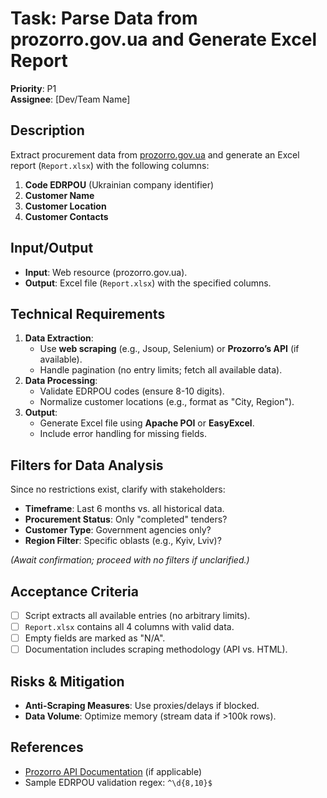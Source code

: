 # Task: Parse Data from prozorro.gov.ua and Generate Excel Report
**Priority**: P1  
**Assignee**: [Dev/Team Name]

## **Description**
Extract procurement data from [prozorro.gov.ua](https://prozorro.gov.ua/) and generate an Excel report (`Report.xlsx`) with the following columns:
1. **Code EDRPOU** (Ukrainian company identifier)
2. **Customer Name**
3. **Customer Location**
4. **Customer Contacts**

## **Input/Output**
- **Input**: Web resource (prozorro.gov.ua).
- **Output**: Excel file (`Report.xlsx`) with the specified columns.

## **Technical Requirements**
1. **Data Extraction**:
    - Use **web scraping** (e.g., Jsoup, Selenium) or **Prozorro’s API** (if available).
    - Handle pagination (no entry limits; fetch all available data).
2. **Data Processing**:
    - Validate EDRPOU codes (ensure 8-10 digits).
    - Normalize customer locations (e.g., format as "City, Region").
3. **Output**:
    - Generate Excel file using **Apache POI** or **EasyExcel**.
    - Include error handling for missing fields.

## **Filters for Data Analysis**
Since no restrictions exist, clarify with stakeholders:
- **Timeframe**: Last 6 months vs. all historical data.
- **Procurement Status**: Only "completed" tenders?
- **Customer Type**: Government agencies only?
- **Region Filter**: Specific oblasts (e.g., Kyiv, Lviv)?

*(Await confirmation; proceed with no filters if unclarified.)*

## **Acceptance Criteria**
- [ ] Script extracts all available entries (no arbitrary limits).
- [ ] `Report.xlsx` contains all 4 columns with valid data.
- [ ] Empty fields are marked as "N/A".
- [ ] Documentation includes scraping methodology (API vs. HTML).

## **Risks & Mitigation**
- **Anti-Scraping Measures**: Use proxies/delays if blocked.
- **Data Volume**: Optimize memory (stream data if >100k rows).

## **References**
- [Prozorro API Documentation](https://prozorro.gov.ua/en/api) (if applicable)
- Sample EDRPOU validation regex: `^\d{8,10}$`  
